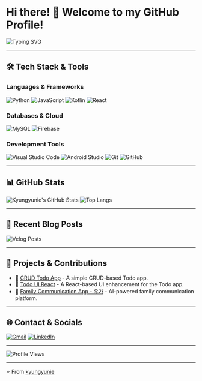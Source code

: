# Hi there! 👋 Welcome to my GitHub Profile!

![Typing SVG](https://readme-typing-svg.demolab.com?font=Fira+Code&duration=3000&pause=1000&color=FF6B81&width=435&lines=AI+Developer+%7C+React+%7C+Kotlin+%7C+SQL;Passionate+about+AI+and+Software+Development)

---

## 🛠️ Tech Stack & Tools

### **Languages & Frameworks**
![Python](https://img.shields.io/badge/Python-3776AB?style=for-the-badge&logo=python&logoColor=white)
![JavaScript](https://img.shields.io/badge/JavaScript-F7DF1E?style=for-the-badge&logo=javascript&logoColor=black)
![Kotlin](https://img.shields.io/badge/Kotlin-0095D5?style=for-the-badge&logo=kotlin&logoColor=white)
![React](https://img.shields.io/badge/React-20232A?style=for-the-badge&logo=react&logoColor=61DAFB)

### **Databases & Cloud**
![MySQL](https://img.shields.io/badge/MySQL-4479A1?style=for-the-badge&logo=mysql&logoColor=white)
![Firebase](https://img.shields.io/badge/Firebase-FFCA28?style=for-the-badge&logo=firebase&logoColor=white)

### **Development Tools**
![Visual Studio Code](https://img.shields.io/badge/VS%20Code-007ACC?style=for-the-badge&logo=visual-studio-code&logoColor=white)
![Android Studio](https://img.shields.io/badge/Android%20Studio-3DDC84?style=for-the-badge&logo=android-studio&logoColor=white)
![Git](https://img.shields.io/badge/Git-F05032?style=for-the-badge&logo=git&logoColor=white)
![GitHub](https://img.shields.io/badge/GitHub-181717?style=for-the-badge&logo=github&logoColor=white)

---

## 📊 GitHub Stats
![Kyungyunie's GitHub Stats](https://github-readme-stats.vercel.app/api?username=kyungyunie&show_icons=true&theme=radical)
![Top Langs](https://github-readme-stats.vercel.app/api/top-langs/?username=kyungyunie&layout=compact&theme=radical)

---

## 📝 Recent Blog Posts
<!-- Latest blog posts dynamically fetched from Velog -->
![Velog Posts](https://velog-readme-stats.vercel.app/api/list?name=kyungyunie)

---

## 🎯 Projects & Contributions
- 🔹 [CRUD Todo App](https://github.com/kyungyunie/frontend-projects/tree/main/crud-todo-app) - A simple CRUD-based Todo app.
- 🔹 [Todo UI React](https://github.com/kyungyunie/frontend-projects/tree/main/todo-ui-react) - A React-based UI enhancement for the Todo app.
- 🔹 [Family Communication App - 우가](https://github.com/kyungyunie/wga) - AI-powered family communication platform.

---

## 🌐 Contact & Socials
[![Gmail](https://img.shields.io/badge/Gmail-D14836?style=for-the-badge&logo=gmail&logoColor=white)](mailto:your-email@gmail.com)
[![LinkedIn](https://img.shields.io/badge/LinkedIn-0077B5?style=for-the-badge&logo=linkedin&logoColor=white)](https://linkedin.com/in/kyungyunie)

---

![Profile Views](https://hits.seeyoufarm.com/api/count/incr/badge.svg?url=https://github.com/kyungyunie/&count_bg=%2379C83D&title_bg=%23555555&icon=github.svg&icon_color=%23E7E7E7&title=Profile+Views&edge_flat=true)

---

⭐️ From [kyungyunie](https://github.com/kyungyunie)
